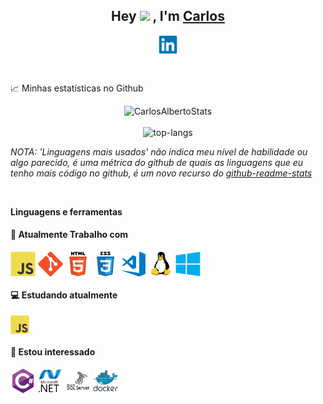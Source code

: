 <h2 align="center">Hey <img src="https://media.giphy.com/media/hvRJCLFzcasrR4ia7z/giphy.gif" width="25px"> , I'm <a href="https://www.linkedin.com/in/carlos-silva-27774420b/">Carlos</a></h2>
<p align="center">
  <a href="https://www.linkedin.com/in/carlos-silva-27774420b/"target="_blank">
    <img align="center" alt="Carlos-Linkedin" height="30" width"40" src="https://raw.githubusercontent.com/devicons/devicon/master/icons/linkedin/linkedin-original.svg" style-"max-width:100%;">
  </a> 
</p>

 <br>

📈  Minhas estatísticas no Github <br />
<p align="center">
  <img src="https://github-readme-stats.vercel.app/api?username=CarlosAlberto5297&theme=dark&show_icons=true" alt="CarlosAlbertoStats" />  
  <br />
  <br />
  <img src="https://github-readme-stats.vercel.app/api/top-langs/?username=CarlosAlberto5297&layout=compact&theme=dark" alt="top-langs" />
</p>

*NOTA: 'Linguagens  mais usados' não indica meu nível de habilidade ou algo parecido, é uma métrica do github de quais as linguagens que  eu tenho mais código no github, é um novo recurso do [github-readme-stats](https://github.com/anuraghazra/github-readme-stats)*

<br>

**Linguagens e ferramentas**


#### 💼 Atualmente Trabalho com

<p>
  <img align="center" alt="javascript" height="40" width"50" src="https://raw.githubusercontent.com/devicons/devicon/master/icons/javascript/javascript-original.svg" style-"max-width:100%;">
  <img align="center" alt="git" height="40" width"50" src="https://raw.githubusercontent.com/devicons/devicon/master/icons/git/git-original.svg"style-"max-width:100%;">
  <img align="center" alt="html5" height="40" width"50" src="https://raw.githubusercontent.com/devicons/devicon/master/icons/html5/html5-original-wordmark.svg" style-"max-width:100%;">
  <img align="center" alt="css3" height="40" width"50" src="https://raw.githubusercontent.com/devicons/devicon/master/icons/css3/css3-original-wordmark.svg"style-"max-width:100%;">
  <img align="center" alt="Vscode" height="40" width"50" src="https://raw.githubusercontent.com/github/explore/80688e429a7d4ef2fca1e82350fe8e3517d3494d/topics/visual-studio-code/visual-studio-code.png"style-"max-width:100%;">
  <img align="center" alt="linux" height="40" width"50" src="https://raw.githubusercontent.com/devicons/devicon/master/icons/linux/linux-original.svg"style-"max-width:100%;">
  <img align="center" alt="windowns" height="40" width"50" src="https://raw.githubusercontent.com/devicons/devicon/master/icons/windows8/windows8-original.svg"style-"max-width:100%;">
  
 </p>


#### 💻 Estudando atualmente

<p>
  <img align="center" alt="javascript" height="30" width"40" src="https://raw.githubusercontent.com/devicons/devicon/master/icons/javascript/javascript-original.svg" style-"max-width:100%;">
</p>

#### 👀 Estou interessado
<p>
 <img align="center" alt="cshap" height="40" width"50" src="https://raw.githubusercontent.com/devicons/devicon/master/icons/csharp/csharp-original.svg"style-"max-width:100%;">
 <img align="center" alt=".net" height="40" width"50" src="https://raw.githubusercontent.com/devicons/devicon/master/icons/dot-net/dot-net-original-wordmark.svg"style-"max-width:100%;">
 <img align="center" alt="sql-server" height="40" width"50" src="https://raw.githubusercontent.com/devicons/devicon/master/icons/microsoftsqlserver/microsoftsqlserver-plain-wordmark.svg"style-"max-width:100%;">
 <img align="center" alt="docker" height="40" width"50" src="https://raw.githubusercontent.com/devicons/devicon/master/icons/docker/docker-original-wordmark.svg"style-"max-width:100%;">
 <img align="center" alt="" height="40" width"50" src=""style-"max-width:100%;">
</p>


